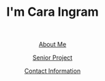 
<h1 style="text-align: center;">I'm Cara Ingram</h1>
<p>&nbsp;</p>
<p style="text-align: center;"><span style="text-decoration: underline;">About Me</span></p>
<p style="text-align: center;"><span style="text-decoration: underline;">Senior Project</span></p>
<p style="text-align: center;"><span style="text-decoration: underline;">Contact Information</span></p>
